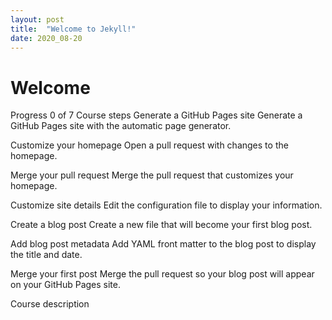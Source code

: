 ```yaml
---
layout: post
title:  "Welcome to Jekyll!"
date: 2020_08-20
---
```


# Welcome

Progress
0 of 7
Course steps
Generate a GitHub Pages site
Generate a GitHub Pages site with the automatic page generator.

Customize your homepage
Open a pull request with changes to the homepage.

Merge your pull request
Merge the pull request that customizes your homepage.

Customize site details
Edit the configuration file to display your information.

Create a blog post
Create a new file that will become your first blog post.

Add blog post metadata
Add YAML front matter to the blog post to display the title and date.

Merge your first post
Merge the pull request so your blog post will appear on your GitHub Pages site.

Course description 

